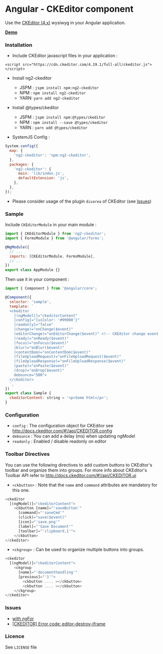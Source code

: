 # Angular - CKEditor component

Use the [CKEditor (4.x)](http://ckeditor.com/) wysiwyg in your Angular application.

[**Demo**](https://stackblitz.com/edit/ng2-ckeditor)

### <a name="install"></a>Installation

* Include CKEditor javascript files in your application :

```
<script src="https://cdn.ckeditor.com/4.19.1/full-all/ckeditor.js"></script>
```

* Install ng2-ckeditor

  * JSPM : `jspm install npm:ng2-ckeditor`
  * NPM : `npm install ng2-ckeditor`
  * YARN: `yarn add ng2-ckeditor`

* Install @types/ckeditor

  * JSPM : `jspm install npm:@types/ckeditor`
  * NPM : `npm install --save @types/ckeditor`
  * YARN : `yarn add @types/ckeditor`

* SystemJS Config :

```javascript
System.config({
  map: {
    'ng2-ckeditor': 'npm:ng2-ckeditor',
  },
  packages: {
    'ng2-ckeditor': {
      main: 'lib/index.js',
      defaultExtension: 'js',
    },
  },
});
```

* Please consider usage of the plugin `divarea` of CKEditor (see [Issues](#issues))

### <a name="sample"></a>Sample

Include `CKEditorModule` in your main module :

```javascript
import { CKEditorModule } from 'ng2-ckeditor';
import { FormsModule } from '@angular/forms';

@NgModule({
  // ...
  imports: [CKEditorModule, FormsModule],
  // ...
})
export class AppModule {}
```

Then use it in your component :

```javascript
import { Component } from '@angular/core';

@Component({
  selector: 'sample',
  template: `
  <ckeditor
    [(ngModel)]="ckeditorContent"
    [config]="{uiColor: '#99000'}"
    [readonly]="false"
    (change)="onChange($event)"
    (editorChange)="onEditorChange($event)" <!-- CKEditor change event -->
    (ready)="onReady($event)"
    (focus)="onFocus($event)"
    (blur)="onBlur($event)"
    (contentDom)="onContentDom($event)"
    (fileUploadRequest)="onFileUploadRequest($event)"
    (fileUploadResponse)="onFileUploadResponse($event)"
    (paste)="onPaste($event)"
    (drop)="onDrop($event)"
    debounce="500">
  </ckeditor>
  `,
})
export class Sample {
  ckeditorContent: string = '<p>Some html</p>';
}
```

### <a name="config"></a>Configuration

* `config` : The configuration object for CKEditor see http://docs.ckeditor.com/#!/api/CKEDITOR.config
* `debounce` : You can add a delay (ms) when updating ngModel
* `readonly` : Enabled / disable readonly on editor

### <a name="toolbar"></a>Toolbar Directives

You can use the following directives to add custom buttons to CKEditor's toolbar and organize them into groups.
For more info about CKEditor's Toolbar API refer to http://docs.ckeditor.com/#!/api/CKEDITOR.ui

* `<ckbutton>` : Note that the `name` and `command` attributes are mandatory for this one.

```javascript
<ckeditor
  [(ngModel)]="ckeditorContent">
    <ckbutton [name]="'saveButton'"
      [command]="'saveCmd'"
      (click)="save($event)"
      [icon]="'save.png'"
      [label]="'Save Document'"
      [toolbar]="'clipboard,1'">
    </ckbutton>
</ckeditor>
```

* `<ckgroup>` : Can be used to organize multiple buttons into groups.

```javascript
<ckeditor
  [(ngModel)]="ckeditorContent">
    <ckgroup
      [name]="'documenthandling'"
      [previous]="'1'">
        <ckbutton .... ></ckbutton>
        <ckbutton .... ></ckbutton>
    </ckgroup>
</ckeditor>
```

### <a name="issues"></a>Issues

* [with ngFor](https://github.com/chymz/ng2-ckeditor/issues/23)
* [[CKEDITOR] Error code: editor-destroy-iframe](https://github.com/chymz/ng2-ckeditor/issues/24)

### <a name="licence"></a>Licence

See `LICENSE` file

